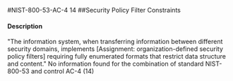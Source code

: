 #NIST-800-53-AC-4 14
##Security Policy Filter Constraints
#### Description
"The information system, when transferring information between different security domains, implements [Assignment: organization-defined security policy filters] requiring fully enumerated formats that restrict data structure and content."
No information found for the combination of standard NIST-800-53 and control AC-4 (14)
